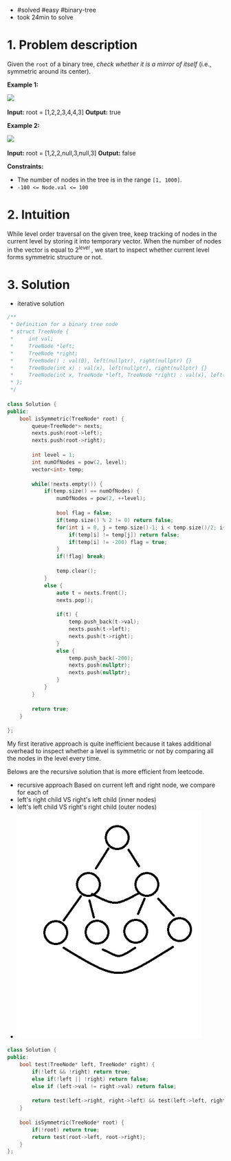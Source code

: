 
- #solved #easy #binary-tree
- took 24min to solve
# 1. Problem description
Given the `root` of a binary tree, _check whether it is a mirror of itself_ (i.e., symmetric around its center).

**Example 1:**

![](https://assets.leetcode.com/uploads/2021/02/19/symtree1.jpg)

**Input:** root = [1,2,2,3,4,4,3]
**Output:** true

**Example 2:**

![](https://assets.leetcode.com/uploads/2021/02/19/symtree2.jpg)

**Input:** root = [1,2,2,null,3,null,3]
**Output:** false

**Constraints:**

- The number of nodes in the tree is in the range `[1, 1000]`.
- `-100 <= Node.val <= 100`

# 2. Intuition

While level order traversal on the given tree, keep tracking of nodes in the current level by storing it into temporary vector.
When the number of nodes in the vector is equal to $2^{level}$ , we start to inspect whether current level forms symmetric structure or not. 

# 3. Solution
- iterative solution
```cpp
/**
 * Definition for a binary tree node
 * struct TreeNode {
 *     int val;
 *     TreeNode *left;
 *     TreeNode *right;
 *     TreeNode() : val(0), left(nullptr), right(nullptr) {}
 *     TreeNode(int x) : val(x), left(nullptr), right(nullptr) {}
 *     TreeNode(int x, TreeNode *left, TreeNode *right) : val(x), left(left), right(right) {}
 * };
 */

class Solution {
public:
    bool isSymmetric(TreeNode* root) {
        queue<TreeNode*> nexts;
        nexts.push(root->left);
        nexts.push(root->right);

        int level = 1;
        int numOfNodes = pow(2, level);
        vector<int> temp;

        while(!nexts.empty()) {
            if(temp.size() == numOfNodes) {
                numOfNodes = pow(2, ++level);
  
                bool flag = false;
                if(temp.size() % 2 != 0) return false;
                for(int i = 0, j = temp.size()-1; i < temp.size()/2; i++, j--) {
                    if(temp[i] != temp[j]) return false;
                    if(temp[i] != -200) flag = true;
                }
                if(!flag) break;

                temp.clear();
            }
            else {
                auto t = nexts.front();
                nexts.pop();

                if(t) {
                    temp.push_back(t->val);
                    nexts.push(t->left);
                    nexts.push(t->right);
                }
                else {
                    temp.push_back(-200);
                    nexts.push(nullptr);
                    nexts.push(nullptr);
                }
            }
        }

        return true;
    }

};
```

My first iterative approach is quite inefficient because it takes additional overhead to inspect whether a level is symmetric or not by comparing all the nodes in the level every time.

Belows are the recursive solution that is more efficient from leetcode.
- recursive approach
Based on current left and right node, we compare for each of 
- left's right child VS right's left child (inner nodes)
- left's left child VS right's right child (outer nodes)
- ![](../../../images/Pasted%20image%2020240121212121.png)
```cpp
class Solution {
public:
    bool test(TreeNode* left, TreeNode* right) {
        if(!left && !right) return true;
        else if(!left || !right) return false;
        else if (left->val != right->val) return false;

        return test(left->right, right->left) && test(left->left, right->right);
    }

    bool isSymmetric(TreeNode* root) {
        if(!root) return true;
        return test(root->left, root->right);
    }
};
```

